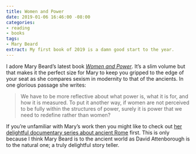 ```yaml
---
title: Women and Power
date: 2019-01-06 16:46:00 -08:00
categories:
- reading
- books
tags:
- Mary Beard
extract: My first book of 2019 is a damn good start to the year.
---
```


I adore Mary Beard’s latest book [_Women and Power_](https://www.amazon.com/Women-Power-Manifesto-Mary-Beard/dp/1631494759). It’s a slim volume but that makes it the perfect size for Mary to keep you gripped to the edge of your seat as she compares sexism in modernity to that of the ancients. In one glorious passage she writes: 

> We have to be more reflective about what power is, what it is for, and how it is measured. To put it another way, if women are not perceived to be fully within the structures of power, surely it is power that we need to redefine rather than women?

If you’re unfamiliar with Mary’s work then you might like to check out [her delightful documentary series about ancient Rome](https://www.youtube.com/watch?v=LL_acQHNs-o) first. This is only because I think Mary Beard is to the ancient world as David Attenborough is to the natural one; a truly delightful story teller.